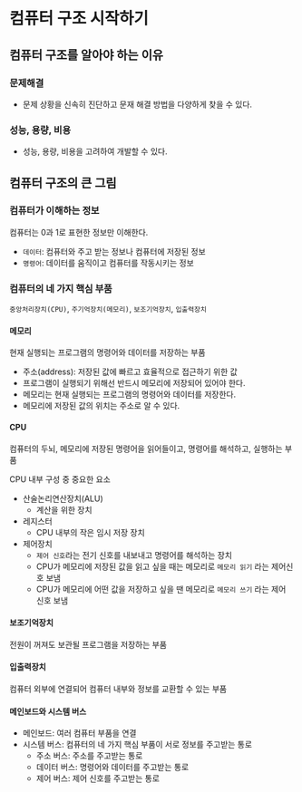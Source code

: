 # 컴퓨터 구조 시작하기
## 컴퓨터 구조를 알아야 하는 이유
### 문제해결
- 문제 상황을 신속히 진단하고 문재 해결 방법을 다양하게 찾을 수 있다.

### 성능, 용량, 비용
- 성능, 용량, 비용을 고려하여 개발할 수 있다.

## 컴퓨터 구조의 큰 그림
### 컴퓨터가 이해하는 정보
컴퓨터는 0과 1로 표현한 정보만 이해한다.
- `데이터`: 컴퓨터와 주고 받는 정보나 컴퓨터에 저장된 정보
- `명령어`: 데이터를 움직이고 컴퓨터를 작동시키는 정보

### 컴퓨터의 네 가지 핵심 부품
`중앙처리장치(CPU)`, `주기억장치(메모리)`, `보조기억장치`, `입출력장치`

#### 메모리
현재 실행되는 프로그램의 명령어와 데이터를 저장하는 부품

- 주소(address): 저장된 값에 빠르고 효율적으로 접근하기 위한 값
- 프로그램이 실행되기 위해선 반드시 메모리에 저장되어 있어야 한다.
- 메모리는 현재 실행되는 프로그램의 명령어와 데이터를 저장한다.
- 메모리에 저장된 값의 위치는 주소로 알 수 있다.

#### CPU
컴퓨터의 두뇌, 메모리에 저장된 명령어을 읽어들이고, 명령어를 해석하고, 실행하는 부품

CPU 내부 구성 중 중요한 요소
- 산술논리연산장치(ALU)
  - 계산을 위한 장치
- 레지스터
  - CPU 내부의 작은 임시 저장 장치
- 제어장치
  - `제어 신호`라는 전기 신호를 내보내고 명령어를 해석하는 장치
  - CPU가 메모리에 저장된 값을 읽고 싶을 때는 메모리로 `메모리 읽기` 라는 제어신호 보냄
  - CPU가 메모리에 어떤 값을 저장하고 싶을 땐 메모리로 `메모리 쓰기` 라는 제어 신호 보냄

#### 보조기억장치
전원이 꺼져도 보관될 프로그램을 저장하는 부품

#### 입출력장치
컴퓨터 외부에 연결되어 컴퓨터 내부와 정보를 교환할 수 있는 부품

#### 메인보드와 시스템 버스
- 메인보드: 여러 컴퓨터 부품을 연결
- 시스템 버스: 컴퓨터의 네 가지 핵심 부품이 서로 정보를 주고받는 통로
  - 주소 버스: 주소를 주고받는 통로
  - 데이터 버스: 명령어와 데이터를 주고받는 통로
  - 제어 버스: 제어 신호를 주고받는 통로
